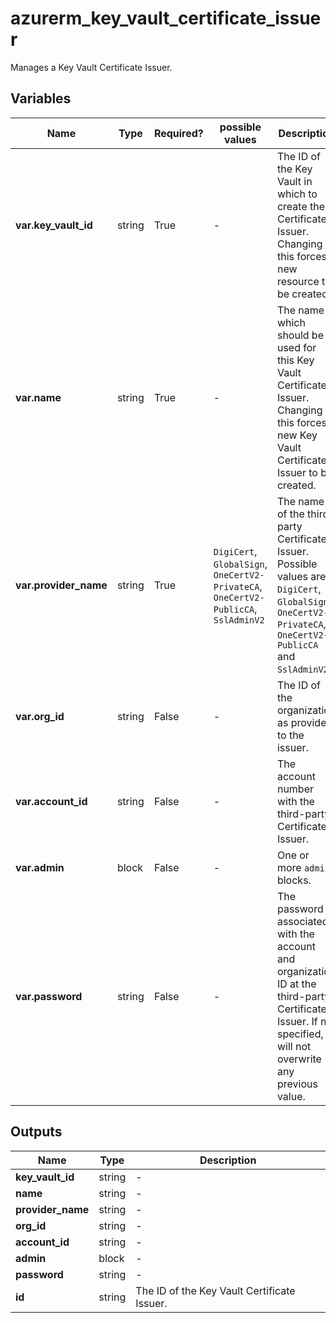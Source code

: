 # azurerm_key_vault_certificate_issuer

Manages a Key Vault Certificate Issuer.

## Variables

| Name | Type | Required? |  possible values |  Description |
| ---- | ---- | --------- |  ----------- | ----------- |
| **var.key_vault_id** | string | True | -  |  The ID of the Key Vault in which to create the Certificate Issuer. Changing this forces a new resource to be created. | 
| **var.name** | string | True | -  |  The name which should be used for this Key Vault Certificate Issuer. Changing this forces a new Key Vault Certificate Issuer to be created. | 
| **var.provider_name** | string | True | `DigiCert`, `GlobalSign`, `OneCertV2-PrivateCA`, `OneCertV2-PublicCA`, `SslAdminV2`  |  The name of the third-party Certificate Issuer. Possible values are: `DigiCert`, `GlobalSign`, `OneCertV2-PrivateCA`, `OneCertV2-PublicCA` and `SslAdminV2`. | 
| **var.org_id** | string | False | -  |  The ID of the organization as provided to the issuer. | 
| **var.account_id** | string | False | -  |  The account number with the third-party Certificate Issuer. | 
| **var.admin** | block | False | -  |  One or more `admin` blocks. | 
| **var.password** | string | False | -  |  The password associated with the account and organization ID at the third-party Certificate Issuer. If not specified, will not overwrite any previous value. | 



## Outputs

| Name | Type | Description |
| ---- | ---- | --------- | 
| **key_vault_id** | string  | - | 
| **name** | string  | - | 
| **provider_name** | string  | - | 
| **org_id** | string  | - | 
| **account_id** | string  | - | 
| **admin** | block  | - | 
| **password** | string  | - | 
| **id** | string  | The ID of the Key Vault Certificate Issuer. | 